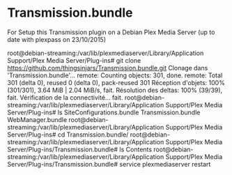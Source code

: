 # Transmission.bundle

For Setup this Transmission plugin on a Debian Plex Media Server (up to date with plexpass on 23/10/2015)

root@debian-streaming:/var/lib/plexmediaserver/Library/Application Support/Plex Media Server/Plug-ins# git clone https://github.com/thingsinjars/Transmission.bundle.git
Clonage dans 'Transmission.bundle'...
remote: Counting objects: 301, done.
remote: Total 301 (delta 0), reused 0 (delta 0), pack-reused 301
Réception d'objets: 100% (301/301), 3.64 MiB | 2.04 MiB/s, fait.
Résolution des deltas: 100% (39/39), fait.
Vérification de la connectivité... fait.
root@debian-streaming:/var/lib/plexmediaserver/Library/Application Support/Plex Media Server/Plug-ins# ls
SiteConfigurations.bundle  Transmission.bundle  WebManager.bundle
root@debian-streaming:/var/lib/plexmediaserver/Library/Application Support/Plex Media Server/Plug-ins# cd Transmission.bundle/
root@debian-streaming:/var/lib/plexmediaserver/Library/Application Support/Plex Media Server/Plug-ins/Transmission.bundle# ls
Contents
root@debian-streaming:/var/lib/plexmediaserver/Library/Application Support/Plex Media Server/Plug-ins/Transmission.bundle# service plexmediaserver restart

